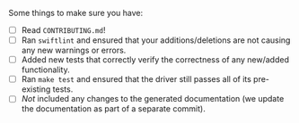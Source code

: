 <!--
Thanks for contributing!
-->

Some things to make sure you have:
- [ ] Read `CONTRIBUTING.md`!
- [ ] Ran `swiftlint` and ensured that your additions/deletions are not causing
any new warnings or errors.
- [ ] Added new tests that correctly verify the correctness of any new/added
functionality.
- [ ] Ran `make test` and ensured that the driver still passes all of its
pre-existing tests.
- [ ] _Not_ included any changes to the generated documentation (we update
the documentation as part of a separate commit).

<!--
Thanks again!
-->

